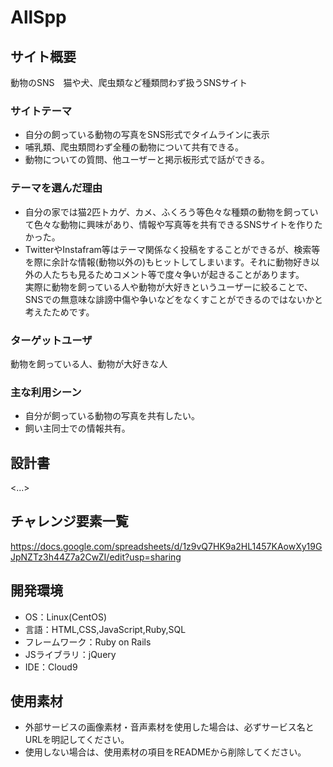 # AllSpp

## サイト概要
動物のSNS　猫や犬、爬虫類など種類問わず扱うSNSサイト

### サイトテーマ
* 自分の飼っている動物の写真をSNS形式でタイムラインに表示
* 哺乳類、爬虫類問わず全種の動物について共有できる。
* 動物についての質問、他ユーザーと掲示板形式で話ができる。

### テーマを選んだ理由
* 自分の家では猫2匹トカゲ、カメ、ふくろう等色々な種類の動物を飼っていて色々な動物に興味があり、情報や写真等を共有できるSNSサイトを作りたかった。<br>
* TwitterやInstafram等はテーマ関係なく投稿をすることができるが、検索等を際に余計な情報(動物以外の)もヒットしてしまいます。それに動物好き以外の人たちも見るためコメント等で度々争いが起きることがあります。<br>
実際に動物を飼っている人や動物が大好きというユーザーに絞ることで、SNSでの無意味な誹謗中傷や争いなどをなくすことができるのではないかと考えたためです。

### ターゲットユーザ
動物を飼っている人、動物が大好きな人

### 主な利用シーン
* 自分が飼っている動物の写真を共有したい。
* 飼い主同士での情報共有。

## 設計書
<...>

## チャレンジ要素一覧
https://docs.google.com/spreadsheets/d/1z9vQ7HK9a2HL1457KAowXy19GJpNZTz3h44Z7a2CwZI/edit?usp=sharing

## 開発環境
- OS：Linux(CentOS)
- 言語：HTML,CSS,JavaScript,Ruby,SQL
- フレームワーク：Ruby on Rails
- JSライブラリ：jQuery
- IDE：Cloud9

## 使用素材
- 外部サービスの画像素材・音声素材を使用した場合は、必ずサービス名とURLを明記してください。
- 使用しない場合は、使用素材の項目をREADMEから削除してください。

